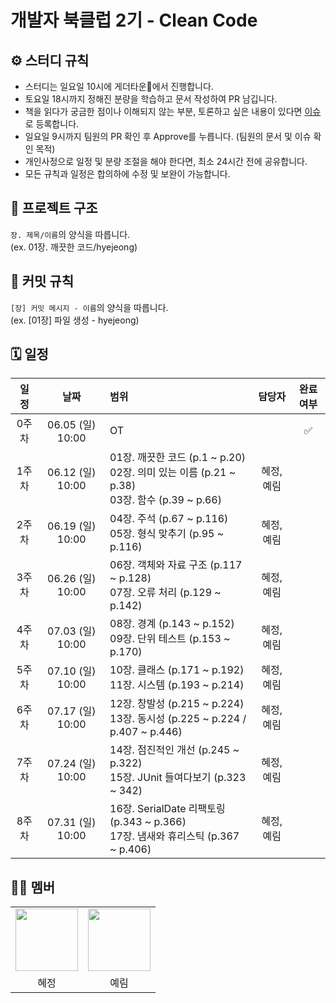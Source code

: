 # 개발자 북클럽 2기 - Clean Code


## ⚙️ 스터디 규칙
- 스터디는 일요일 10시에 게더타운🏡에서 진행합니다.
- 토요일 18시까지 정해진 분량을 학습하고 문서 작성하여 PR 남깁니다.
- 책을 읽다가 궁금한 점이나 이해되지 않는 부분, 토론하고 싶은 내용이 있다면 [이슈](https://github.com/Developer-book-club/cleancode-2206/issues)로 등록합니다.
- 일요일 9시까지 팀원의 PR 확인 후 Approve를 누릅니다. (팀원의 문서 및 이슈 확인 목적)
- 개인사정으로 일정 및 분량 조절을 해야 한다면, 최소 24시간 전에 공유합니다.
- 모든 규칙과 일정은 합의하에 수정 및 보완이 가능합니다. 


## 📁 프로젝트 구조
`장. 제목/이름`의 양식을 따릅니다.  
(ex. 01장. 깨끗한 코드/hyejeong)


## 📝 커밋 규칙
`[장] 커밋 메시지 - 이름`의 양식을 따릅니다.  
(ex. [01장] 파일 생성 - hyejeong)


## 🗓 일정
|일정|날짜|범위|담당자|완료여부|
|:--:|:--:|:--|:--:|:--:|
|0주차|06.05 (일) 10:00|OT||✅|
|1주차|06.12 (일) 10:00|01장. 깨끗한 코드 (p.1 ~ p.20)<br/>02장. 의미 있는 이름 (p.21 ~ p.38)<br/>03장. 함수 (p.39 ~ p.66)|혜정, 예림|
|2주차|06.19 (일) 10:00|04장. 주석 (p.67 ~ p.116)<br/>05장. 형식 맞추기 (p.95 ~ p.116)|혜정, 예림|
|3주차|06.26 (일) 10:00|06장. 객체와 자료 구조 (p.117 ~ p.128)<br/>07장. 오류 처리 (p.129 ~ p.142)|혜정, 예림|
|4주차|07.03 (일) 10:00|08장. 경계 (p.143 ~ p.152)<br/>09장. 단위 테스트 (p.153 ~ p.170)|혜정, 예림|
|5주차|07.10 (일) 10:00|10장. 클래스 (p.171 ~ p.192)<br/>11장. 시스템 (p.193 ~ p.214)|혜정, 예림|
|6주차|07.17 (일) 10:00|12장. 창발성 (p.215 ~ p.224)<br/>13장. 동시성 (p.225 ~ p.224 / p.407 ~ p.446)|혜정, 예림|
|7주차|07.24 (일) 10:00|14장. 점진적인 개선 (p.245 ~ p.322)<br/>15장. JUnit 들여다보기 (p.323 ~ 342)|혜정, 예림|
|8주차|07.31 (일) 10:00|16장. SerialDate 리팩토링 (p.343 ~ p.366)<br/>17장. 냄새와 휴리스틱 (p.367 ~ p.406)|혜정, 예림|


## 👩‍💻 멤버
<table>
	<tr>
		<td>
			<a href="https://github.com/ovoHJ">
				<img src="https://avatars.githubusercontent.com/u/48716625?v=4" width="100px" >
			</a>
		</td>
    <td>
			<a href="https://github.com/yerim-Amy">
				<img src="https://avatars.githubusercontent.com/u/29514417?v=4" width="100px" >
			</a>
		</td>
	</tr>
	<tr >
		<td align="center">혜정</td>
		<td align="center">예림</td>
	</tr>
</table>